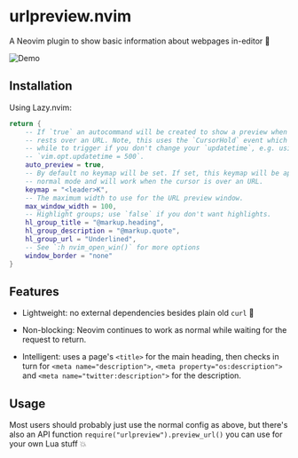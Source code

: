 # urlpreview.nvim

A Neovim plugin to show basic information about webpages in-editor 💫

![Demo](https://github.com/user-attachments/assets/ed6b02b9-5d1e-4d42-91ee-61952820aaf4)

## Installation

Using Lazy.nvim:

``` lua
return {
    -- If `true` an autocommand will be created to show a preview when the cursor
    -- rests over an URL. Note, this uses the `CursorHold` event which can take a
    -- while to trigger if you don't change your `updatetime`, e.g. using
    -- `vim.opt.updatetime = 500`.
    auto_preview = true,
    -- By default no keymap will be set. If set, this keymap will be applied in
    -- normal mode and will work when the cursor is over an URL.
    keymap = "<leader>K",
    -- The maximum width to use for the URL preview window.
    max_window_width = 100,
    -- Highlight groups; use `false` if you don't want highlights.
    hl_group_title = "@markup.heading",
    hl_group_description = "@markup.quote",
    hl_group_url = "Underlined",
    -- See `:h nvim_open_win()` for more options
    window_border = "none"
}
```

## Features

*   Lightweight: no external dependencies besides plain old `curl` 💨

*   Non-blocking: Neovim continues to work as normal while waiting for the
    request to return.

*   Intelligent: uses a page's `<title>` for the main heading, then checks in
    turn for `<meta name="description">`, `<meta property="os:description">` and
    `<meta name="twitter:description">` for the description.

## Usage

Most users should probably just use the normal config as above, but there's also
an API function `require("urlpreview").preview_url()` you can use for your own
Lua stuff 💥

